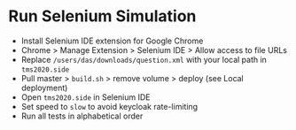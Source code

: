 # Run Selenium Simulation

- Install Selenium IDE extension for Google Chrome
- Chrome > Manage Extension > Selenium IDE > Allow access to file URLs
- Replace `/users/das/downloads/question.xml` with your local path in `tms2020.side`
- Pull master > `build.sh` > remove volume > deploy (see Local deployment)
- Open `tms2020.side` in Selenium IDE
- Set speed to `slow` to avoid keycloak rate-limiting
- Run all tests in alphabetical order

